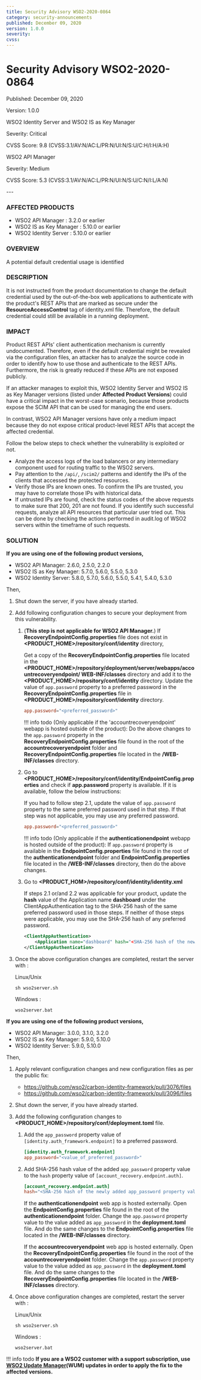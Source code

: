 ```yaml
---
title: Security Advisory WSO2-2020-0864
category: security-announcements
published: December 09, 2020
version: 1.0.0
severity: 
cvss: 
---
```


# Security Advisory WSO2-2020-0864

<p class="doc-info">Published: December 09, 2020</p>
<p class="doc-info">Version: 1.0.0</p>
<p class="doc-info">WSO2 Identity Server and WSO2 IS as Key Manager</p>
<p class="doc-info">Severity: Critical</p>
<p class="doc-info">CVSS Score: 9.8 (CVSS:3.1/AV:N/AC:L/PR:N/UI:N/S:U/C:H/I:H/A:H)</p>
<p class="doc-info">WSO2 API Manager</p>
<p class="doc-info">Severity: Medium</p>
<p class="doc-info">CVSS Score: 5.3 (CVSS:3.1/AV:N/AC:L/PR:N/UI:N/S:U/C:N/I:L/A:N)</p>
---

### AFFECTED PRODUCTS
* WSO2 API Manager : 3.2.0 or earlier
* WSO2 IS as Key Manager : 5.10.0 or earlier
* WSO2 Identity Server : 5.10.0 or earlier

### OVERVIEW
A potential default credential usage is identified


### DESCRIPTION
It is not instructed from the product documentation to change the default credential used by the out-of-the-box web applications to authenticate with the product's REST APIs that are marked as secure under the **ResourceAccessControl** tag of identity.xml file. Therefore, the default credential could still be available in a running deployment.


### IMPACT
Product REST APIs' client authentication mechanism is currently undocumented. Therefore, even if the default credential might be revealed via the configuration files, an attacker has to analyze the source code in order to identify how to use those and authenticate to the REST APIs. Furthermore, the risk is greatly reduced if these APIs are not exposed publicly.

If an attacker manages to exploit this, WSO2 Identity Server and WSO2 IS as Key Manager versions (listed under **Affected Product Versions**) could have a critical impact in the worst-case scenario, because those products expose the SCIM API that can be used for managing the end users.

In contrast, WSO2 API Manager versions have only a medium impact because they do not expose critical product-level REST APIs that accept the affected credential.

Follow the below steps to check whether the vulnerability is exploited or not.

* Analyze the access logs of the load balancers or any intermediary component used for routing traffic to the WSO2 servers.
* Pay attention to the `/api/`, `/scim2/` patterns and identify the IPs of the clients that accessed the protected resources.
* Verify those IPs are known ones. To confirm the IPs are trusted, you may have to correlate those IPs with historical data.
* If untrusted IPs are found, check the status codes of the above requests to make sure that 200, 201 are not found. If you identify such successful requests, analyze all API resources that particular user tried out. This can be done by checking the actions performed in audit.log of WSO2 servers within the timeframe of such requests.


### SOLUTION
**If you are using one of the following product versions,**

* WSO2 API Manager: 2.6.0, 2.5.0, 2.2.0
* WSO2 IS as Key Manager: 5.7.0, 5.6.0, 5.5.0, 5.3.0
* WSO2 Identity Server: 5.8.0, 5.7.0, 5.6.0, 5.5.0, 5.4.1, 5.4.0, 5.3.0

Then,

1. Shut down the server, if you have already started.
2. Add following configuration changes to secure your deployment from this vulnerability.
    1. (**This step is not applicable for WSO2 API Manager.**) If **RecoveryEndpointConfig.properties** file does not exist in **<PRODUCT_HOME\>/repository/conf/identity** directory,

        Get a copy of the **RecoveryEndpointConfig.properties** file located in the **<PRODUCT_HOME\>/repository/deployment/server/webapps/accountrecoveryendpoint/ WEB-INF/classes** directory and add it to the **<PRODUCT_HOME\>/repository/conf/identity** directory. Update the value of `app.password` property to a preferred password in the **RecoveryEndpointConfig.properties** file in **<PRODUCT_HOME\>/repository/conf/identity** directory.

        ```toml
        app.password="<preferred_password>"
        ```

        !!! info todo
            (Only applicable if the 'accountrecoveryendpoint' webapp is hosted outside of the product): Do the above changes to the `app.password` property in the **RecoveryEndpointConfig.properties** file found in the root of the **accountrecoveryendpoint** folder and **RecoveryEndpointConfig.properties** file located in the **/WEB-INF/classes** directory.

    2. Go to **<PRODUCT_HOME\>/repository/conf/identity/EndpointConfig.properties** and check if **app.password** property is available. If it is available, follow the below instructions:

        If you had to follow step 2.1, update the value of `app.password` property to the same preferred password used in that step. If that step was not applicable, you may use any preferred password.

        ```toml
        app.password="<preferred_password>"
        ```

        !!! info todo
            (Only applicable if the **authenticationendpoint** webapp is hosted outside of the product): If `app.password` property is available in the **EndpointConfig.properties** file found in the root of the **authenticationendpoint** folder and **EndpointConfig.properties** file located in the **/WEB-INF/classes** directory, then do the above changes.

    3. Go to **<PRODUCT_HOM\>/repository/conf/identity/identity.xml**

        If steps 2.1 or/and 2.2 was applicable for your product, update the **hash** value of the Application name **dashboard** under the ClientAppAuthentication tag to the SHA-256 hash of the same preferred password used in those steps. If neither of those steps were applicable, you may use the SHA-256 hash of any preferred password.

        ```xml
        <ClientAppAuthentication>
            <Application name="dashboard" hash="<SHA-256 hash of the newly added app.password property value>"/>
        </ClientAppAuthentication>
        ```

3. Once the above configuration changes are completed, restart the server with :

    Linux/Unix
    ```
    sh wso2server.sh
    ```

    Windows :
    ```
    wso2server.bat
    ```

**If you are using one of the following product versions,**

* WSO2 API Manager: 3.0.0, 3.1.0, 3.2.0
* WSO2 IS as Key Manager: 5.9.0, 5.10.0
* WSO2 Identity Server: 5.9.0, 5.10.0

Then,

1. Apply relevant configuration changes and new configuration files as per the public fix: 

    * https://github.com/wso2/carbon-identity-framework/pull/3076/files
    * https://github.com/wso2/carbon-identity-framework/pull/3096/files

2. Shut down the server, if you have already started.

3. Add the following configuration changes to **<PRODUCT_HOME\>/repository/conf/deployment.toml** file.

    1. Add the `app_password` property value of `[identity.auth_framework.endpoint]` to a preferred password.

        ```toml
        [identity.auth_framework.endpoint]
        app_password="<value_of_preferred_password>"
        ```

    2. Add SHA-256 hash value of the added `app_password` property value to the `hash` property value of `[account_recovery.endpoint.auth]`.
        ```toml
        [account_recovery.endpoint.auth]
        hash="<SHA-256 hash of the newly added app_password property value>"
        ```

        If the **authenticationendpoint** web app is hosted externally. Open the **EndpointConfig.properties** file found in the root of the **authenticationendpoint** folder. Change the `app.password` property value to the value added as `app_password` in the **deployment.toml** file. And do the same changes to the **EndpointConfig.properties** file located in the **/WEB-INF/classes** directory.

        If the **accountrecoveryendpoint** web app is hosted externally. Open the **RecoveryEndpointConfig.properties** file found in the root of the **accountrecoveryendpoint** folder. Change the `app.password` property value to the value added as `app_password` in the **deployment.toml** file. And do the same changes to the **RecoveryEndpointConfig.properties** file located in the **/WEB-INF/classes** directory.

4. Once above configuration changes are completed, restart the server with :

    Linux/Unix
    ```
    sh wso2server.sh
    ```

    Windows :
    ```
    wso2server.bat
    ```

!!! info todo
    **If you are a WSO2 customer with a support subscription, use [WSO2 Update Manager](https://wso2.com/updates/wum)(WUM) updates in order to apply the fix to the affected versions.**
